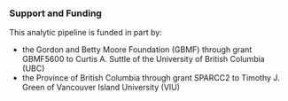 ### Support and Funding ###
This analytic pipeline is funded in part by:        
- the Gordon and Betty Moore Foundation (GBMF) through grant GBMF5600 to Curtis A. Suttle of the University of British Columbia (UBC)
- the Province of British Columbia through grant SPARCC2 to Timothy J. Green of Vancouver Island University (VIU)


